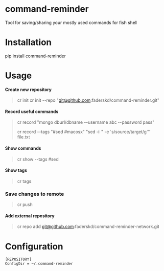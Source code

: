 # command-reminder
Tool for saving/sharing your mostly used commands for fish shell

# Installation
pip install command-reminder

# Usage

#### Create new repository

> cr init
> cr init --repo "git@github.com:faderskd/command-reminder.git"

#### Record useful commands

> cr record "mongo dburl/dbname --username abc --password pass"
>
> cr record --tags "#sed #macosx" "sed -i '' -e 's/source/target/g'" file.txt

#### Show commands
> cr show --tags #sed

#### Show tags
> cr tags

### Save changes to remote
> cr push

#### Add external repository
> cr repo add git@github.com:faderskd/command-reminder-network.git

# Configuration
```editorconfig
[REPOSITORY]
ConfigDir = ~/.command-reminder
``` 